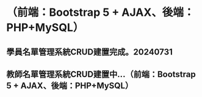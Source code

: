 # （前端：Bootstrap 5 + AJAX、後端：PHP+MySQL）
## 學員名單管理系統CRUD建置完成。20240731
## 教師名單管理系統CRUD建置中...（前端：Bootstrap 5 + AJAX、後端：PHP+MySQL）
